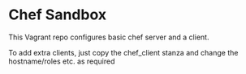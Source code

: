 Chef Sandbox
============

This Vagrant repo configures basic chef server and a client.

To add extra clients, just copy the chef\_client stanza and change the hostname/roles etc. as required
